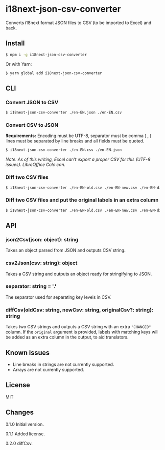 # i18next-json-csv-converter

Converts i18next format JSON files to CSV (to be imported to Excel) and back.

## Install

```sh
$ npm i -g i18next-json-csv-converter
```

Or with Yarn:

```sh
$ yarn global add i18next-json-csv-converter
```

## CLI

### Convert JSON to CSV

```sh
$ i18next-json-csv-converter ./en-EN.json ./en-EN.csv
```

### Convert CSV to JSON

**Requirements:** Encoding must be UTF-8, separator must be comma ( , ) lines must be separated by line breaks and all fields must be quoted.

```sh
$ i18next-json-csv-converter ./en-EN.csv ./en-EN.json
```

*Note: As of this writing, Excel can't export a proper CSV for this (UTF-8 issues). LibreOffice Calc can.*

### Diff two CSV files

```sh
$ i18next-json-csv-converter ./en-EN-old.csv ./en-EN-new.csv ./en-EN-diff.csv
```

### Diff two CSV files and put the original labels in an extra column

```sh
$ i18next-json-csv-converter ./en-EN-old.csv ./en-EN-new.csv ./en-EN-diff.csv ./hu-HU-new.csv
```

## API

### json2Csv(json: object): string

Takes an object parsed from JSON and outputs CSV string.

### csv2Json(csv: string): object

Takes a CSV string and outputs an object ready for stringifying to JSON.

### separator: string = '.'

The separator used for separating key levels in CSV.

### diffCsv(oldCsv: string, newCsv: string, originalCsv?: string): string

Takes two CSV strings and outputs a CSV string with an extra `"CHANGED"` column. If the `original` argument is provided, labels with matching keys will be added as an extra column in the output, to aid translators.

## Known issues

* Line breaks in strings are not currently supported.
* Arrays are not currently supported.

## License

MIT

## Changes

0.1.0 Initial version.

0.1.1 Added license.

0.2.0 diffCsv.